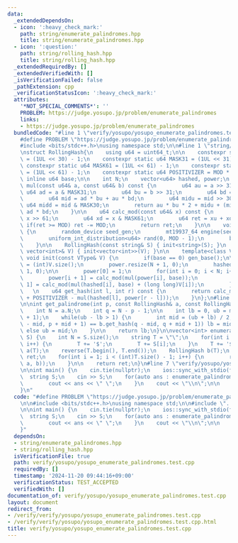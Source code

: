 ```yaml
---
data:
  _extendedDependsOn:
  - icon: ':heavy_check_mark:'
    path: string/enumerate_palindromes.hpp
    title: string/enumerate_palindromes.hpp
  - icon: ':question:'
    path: string/rolling_hash.hpp
    title: string/rolling_hash.hpp
  _extendedRequiredBy: []
  _extendedVerifiedWith: []
  _isVerificationFailed: false
  _pathExtension: cpp
  _verificationStatusIcon: ':heavy_check_mark:'
  attributes:
    '*NOT_SPECIAL_COMMENTS*': ''
    PROBLEM: https://judge.yosupo.jp/problem/enumerate_palindromes
    links:
    - https://judge.yosupo.jp/problem/enumerate_palindromes
  bundledCode: "#line 1 \"verify/yosupo/yosupo_enumerate_palindromes.test.cpp\"\n\
    #define PROBLEM \"https://judge.yosupo.jp/problem/enumerate_palindromes\"\n\n\
    #include <bits/stdc++.h>\nusing namespace std;\n\n#line 1 \"string/rolling_hash.hpp\"\
    \nstruct RollingHash{\n    using u64 = uint64_t;\n\n    constexpr static u64 MASK30\
    \ = (1UL << 30) - 1;\n    constexpr static u64 MASK31 = (1UL << 31) - 1;\n   \
    \ constexpr static u64 MASK61 = (1UL << 61) - 1;\n    constexpr static u64 MOD\
    \ = (1UL << 61) - 1;\n    constexpr static u64 POSITIVIZER = MOD * 4;\n\n    static\
    \ inline u64 base;\n\n    int N;\n    vector<u64> hashed, power;\n    \n    u64\
    \ mul(const u64& a, const u64& b) const {\n        u64 au = a >> 31;\n       \
    \ u64 ad = a & MASK31;\n        u64 bu = b >> 31;\n        u64 bd = b & MASK31;\n\
    \        u64 mid = ad * bu + au * bd;\n        u64 midu = mid >> 30;\n       \
    \ u64 midd = mid & MASK30;\n        return au * bu * 2 + midu + (midd << 31) +\
    \ ad * bd;\n    }\n\n    u64 calc_mod(const u64& x) const {\n        u64 xu =\
    \ x >> 61;\n        u64 xd = x & MASK61;\n        u64 ret = xu + xd;\n       \
    \ if(ret >= MOD) ret -= MOD;\n        return ret;\n    }\n\n    void gen_base()\
    \ {\n        random_device seed_gen;\n        mt19937_64 engine(seed_gen());\n\
    \        uniform_int_distribution<u64> rand(0, MOD - 1);\n        base = rand(engine);\n\
    \    }\n\n    RollingHash(const string& S) { init<string>(S); }\n    RollingHash(const\
    \ vector<int>& V) { init<vector<int>>(V); }\n\n    template<class VType>\n   \
    \ void init(const VType& V) {\n        if(base == 0) gen_base();\n\n        N\
    \ = (int)V.size();\n        power.resize(N + 1, 0);\n        hashed.resize(N +\
    \ 1, 0);\n\n        power[0] = 1;\n        for(int i = 0; i < N; i++) {\n    \
    \        power[i + 1] = calc_mod(mul(power[i], base));\n            hashed[i +\
    \ 1] = calc_mod(mul(hashed[i], base) + (long long)V[i]);\n        }\n    }\n \
    \   \n    u64 get_hash(int l, int r) const {\n        return calc_mod(hashed[r]\
    \ + POSITIVIZER - mul(hashed[l], power[r - l]));\n    }\n};\n#line 2 \"string/enumerate_palindromes.hpp\"\
    \n\nint get_palindrome(int p, const RollingHash& a, const RollingHash& b) {\n\
    \    int N = a.N;\n    int q = N - p - 1;\n\n    int lb = 0, ub = min(N - p, p\
    \ + 1);\n    while(ub - lb > 1) {\n        int mid = (ub + lb) / 2;\n        if(a.get_hash(p\
    \ - mid, p + mid + 1) == b.get_hash(q - mid, q + mid + 1)) lb = mid;\n       \
    \ else ub = mid;\n    }\n\n    return lb;\n}\n\nvector<int> enumerate_palindromes(string\
    \ S) {\n    int N = S.size();\n    string T = \"\";\n    for(int i = 0; i < N;\
    \ i++) {\n        T += '$';\n        T += S[i];\n    }\n    T += '$';\n    RollingHash\
    \ a(T);\n    reverse(T.begin(), T.end());\n    RollingHash b(T);\n    vector<int>\
    \ ret;\n    for(int i = 1; i < (int)T.size() - 1; i++) {\n        ret.push_back(get_palindrome(i,\
    \ a, b));\n    }\n\n    return ret;\n}\n#line 7 \"verify/yosupo/yosupo_enumerate_palindromes.test.cpp\"\
    \n\nint main() {\n    cin.tie(nullptr);\n    ios::sync_with_stdio(false);\n  \
    \  string S;\n    cin >> S;\n    for(auto ans : enumerate_palindromes(S)) {\n\
    \        cout << ans << \" \";\n    }\n    cout << \"\\n\";\n\n    return 0;\n\
    }\n"
  code: "#define PROBLEM \"https://judge.yosupo.jp/problem/enumerate_palindromes\"\
    \n\n#include <bits/stdc++.h>\nusing namespace std;\n\n#include \"../../string/enumerate_palindromes.hpp\"\
    \n\nint main() {\n    cin.tie(nullptr);\n    ios::sync_with_stdio(false);\n  \
    \  string S;\n    cin >> S;\n    for(auto ans : enumerate_palindromes(S)) {\n\
    \        cout << ans << \" \";\n    }\n    cout << \"\\n\";\n\n    return 0;\n\
    }"
  dependsOn:
  - string/enumerate_palindromes.hpp
  - string/rolling_hash.hpp
  isVerificationFile: true
  path: verify/yosupo/yosupo_enumerate_palindromes.test.cpp
  requiredBy: []
  timestamp: '2024-11-20 09:44:16+09:00'
  verificationStatus: TEST_ACCEPTED
  verifiedWith: []
documentation_of: verify/yosupo/yosupo_enumerate_palindromes.test.cpp
layout: document
redirect_from:
- /verify/verify/yosupo/yosupo_enumerate_palindromes.test.cpp
- /verify/verify/yosupo/yosupo_enumerate_palindromes.test.cpp.html
title: verify/yosupo/yosupo_enumerate_palindromes.test.cpp
---
```

